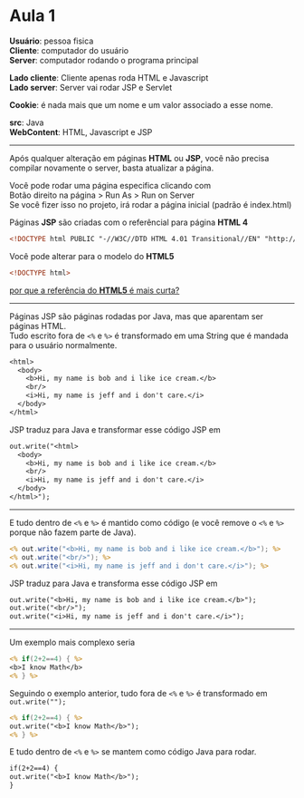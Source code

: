 # Aula 1

**Usuário**: pessoa fisica  
**Cliente**: computador do usuário  
**Server**: computador rodando o programa principal  

**Lado cliente**: Cliente apenas roda HTML e Javascript  
**Lado server**: Server vai rodar JSP e Servlet  

**Cookie**: é nada mais que um nome e um valor associado a esse nome.  

**src**: Java  
**WebContent**: HTML, Javascript e JSP  

---

Após qualquer alteração em páginas **HTML** ou **JSP**, você não precisa compilar novamente o server, basta atualizar a página. 

Você pode rodar uma página especifica clicando com  
Botão direito na página > Run As > Run on Server  
Se você fizer isso no projeto, irá rodar a página inicial (padrão é index.html)  

Páginas **JSP** são criadas com o referêncial para página **HTML 4**  
```HTML
<!DOCTYPE html PUBLIC "-//W3C//DTD HTML 4.01 Transitional//EN" "http://www.w3.org/TR/html4/loose.dtd">
```
Você pode alterar para o modelo do **HTML5**  
```HTML
<!DOCTYPE html>
```
[por que a referência do **HTML5** é mais curta?](https://www.w3schools.com/tags/tag_doctype.asp)


---

Páginas JSP são páginas rodadas por Java, mas que aparentam ser páginas HTML.  
Tudo escrito fora de `<%` e `%>` é transformado em uma String que é mandada para o usuário normalmente.    
```JSP
<html>
  <body>
    <b>Hi, my name is bob and i like ice cream.</b>
    <br/>
    <i>Hi, my name is jeff and i don't care.</i>
  </body>
</html>
```
JSP traduz para Java e transformar esse código JSP em
```JSP
out.write("<html>
  <body>
    <b>Hi, my name is bob and i like ice cream.</b>
    <br/>
    <i>Hi, my name is jeff and i don't care.</i>
  </body>
</html>");
```

---

E tudo dentro de `<%` e `%>` é mantido como código (e você remove o `<%` e `%>` porque não fazem parte de Java).    
```JSP
<% out.write("<b>Hi, my name is bob and i like ice cream.</b>"); %>
<% out.write("<br/>"); %>
<% out.write("<i>Hi, my name is jeff and i don't care.</i>"); %>
```
JSP traduz para Java e transforma esse código JSP em
```JSP
out.write("<b>Hi, my name is bob and i like ice cream.</b>");
out.write("<br/>");
out.write("<i>Hi, my name is jeff and i don't care.</i>");
```

---

Um exemplo mais complexo seria  
```JSP
<% if(2+2==4) { %>
<b>I know Math</b>
<% } %>
```
Seguindo o exemplo anterior, tudo fora de `<%` e `%>` é transformado em `out.write("");` 
```JSP
<% if(2+2==4) { %>
out.write("<b>I know Math</b>");
<% } %>
``` 
E tudo dentro de `<%` e `%>` se mantem como código Java para rodar.
```JSP
if(2+2==4) {
out.write("<b>I know Math</b>");
}
``` 
